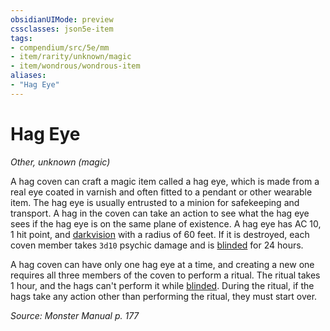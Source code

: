 ```yaml
---
obsidianUIMode: preview
cssclasses: json5e-item
tags:
- compendium/src/5e/mm
- item/rarity/unknown/magic
- item/wondrous/wondrous-item
aliases: 
- "Hag Eye"
---
```

# Hag Eye
*Other, unknown (magic)*  


A hag coven can craft a magic item called a hag eye, which is made from a real eye coated in varnish and often fitted to a pendant or other wearable item. The hag eye is usually entrusted to a minion for safekeeping and transport. A hag in the coven can take an action to see what the hag eye sees if the hag eye is on the same plane of existence. A hag eye has AC 10, 1 hit point, and [darkvision](5E2014官方资源/规则/senses.md#darkvision) with a radius of 60 feet. If it is destroyed, each coven member takes `3d10` psychic damage and is [blinded](5E2014官方资源/规则/conditions.md#blinded) for 24 hours.

A hag coven can have only one hag eye at a time, and creating a new one requires all three members of the coven to perform a ritual. The ritual takes 1 hour, and the hags can't perform it while [blinded](5E2014官方资源/规则/conditions.md#blinded). During the ritual, if the hags take any action other than performing the ritual, they must start over.

*Source: Monster Manual p. 177*